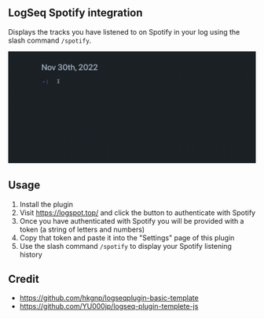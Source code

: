 ## LogSeq Spotify integration

Displays the tracks you have listened to on Spotify in your log using the slash command `/spotify`.

![Alt Text](video_demo.gif)


## Usage

1. Install the plugin
2. Visit https://logspot.top/ and click the button to authenticate with Spotify
3. Once you have authenticated with Spotify you will be provided with a token (a string of letters and numbers)
4. Copy that token and paste it into the "Settings" page of this plugin
5. Use the slash command `/spotify` to display your Spotify listening history



## Credit
 - https://github.com/hkgnp/logseqplugin-basic-template
 - https://github.com/YU000jp/logseq-plugin-templete-js
